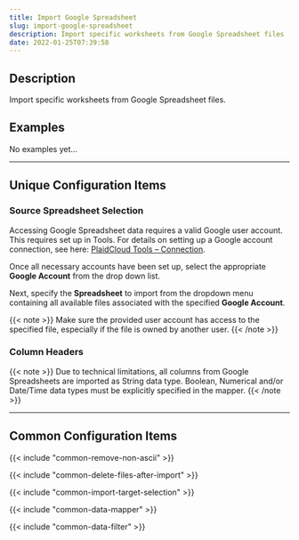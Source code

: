 ```yaml
---
title: Import Google Spreadsheet
slug: import-google-spreadsheet
description: Import specific worksheets from Google Spreadsheet files
date: 2022-01-25T07:39:58
---
```



## Description

Import specific worksheets from Google Spreadsheet files.


## Examples

No examples yet...

---

## Unique Configuration Items

### Source Spreadsheet Selection

Accessing Google Spreadsheet data requires a valid Google user account. This requires set up in Tools. For details on setting up a Google account connection, see here: [PlaidCloud Tools – Connection](/docs/tools/data-connections).

Once all necessary accounts have been set up, select the appropriate **Google Account** from the drop down list.

Next, specify the **Spreadsheet** to import from the dropdown menu containing all available files associated with the specified **Google Account**.

{{< note >}}
Make sure the provided user account has access to the specified file, especially if the file is owned by another user.
{{< /note >}}


### Column Headers

{{< note >}}
Due to technical limitations, all columns from Google Spreadsheets are imported as String data type. Boolean, Numerical and/or Date/Time data types must be explicitly specified in the mapper.
{{< /note >}}


---

## Common Configuration Items

{{< include "common-remove-non-ascii" >}}

{{< include "common-delete-files-after-import" >}}

{{< include "common-import-target-selection" >}}

{{< include "common-data-mapper" >}}

{{< include "common-data-filter" >}}
